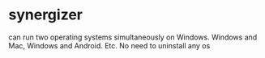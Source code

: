 # synergizer
can run two operating systems simultaneously on Windows. Windows and Mac, Windows and Android. Etc. No need to uninstall any os
